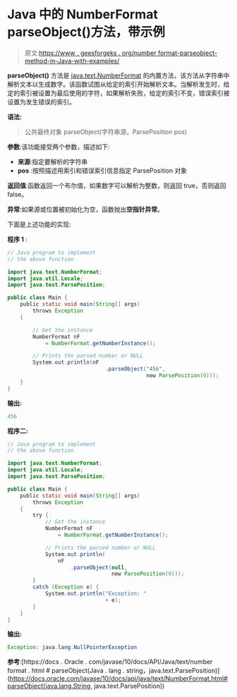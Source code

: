 # Java 中的 NumberFormat parseObject()方法，带示例

> 原文:[https://www . geesforgeks . org/number format-parseobject-method-in-Java-with-examples/](https://www.geeksforgeeks.org/numberformat-parseobject-method-in-java-with-examples/)

**parseObject()** 方法是 [java.text.NumberFormat](https://www.geeksforgeeks.org/numberformat-class-java/) 的内置方法，该方法从字符串中解析文本以生成数字。该函数试图从给定的索引开始解析文本。当解析发生时，给定的索引被设置为最后使用的字符，如果解析失败，给定的索引不变，错误索引被设置为发生错误的索引。

**语法:**

> 公共最终对象 parseObject(字符串源，ParsePosition pos)

**参数**:该功能接受两个参数，描述如下:

*   **来源**:指定要解析的字符串
*   **pos** :按照描述用索引和错误索引信息指定 ParsePosition 对象

**返回值**:函数返回一个布尔值，如果数字可以解析为整数，则返回 true，否则返回 false。

**异常**:如果源或位置被初始化为空，函数抛出**空指针异常**。

下面是上述功能的实现:

**程序 1** :

```java
// Java program to implement
// the above function

import java.text.NumberFormat;
import java.util.Locale;
import java.text.ParsePosition;

public class Main {
    public static void main(String[] args)
        throws Exception
    {

        // Get the instance
        NumberFormat nF
            = NumberFormat.getNumberInstance();

        // Prints the parsed number or NULL
        System.out.println(nF
                               .parseObject("456",
                                            new ParsePosition(0)));
    }
}
```

**输出:**

```java
456

```

**程序二:**

```java
// Java program to implement
// the above function

import java.text.NumberFormat;
import java.util.Locale;
import java.text.ParsePosition;

public class Main {
    public static void main(String[] args)
        throws Exception
    {
        try {
            // Get the instance
            NumberFormat nF
                = NumberFormat.getNumberInstance();

            // Prints the parsed number or NULL
            System.out.println(
                nF
                    .parseObject(null,
                                 new ParsePosition(0)));
        }
        catch (Exception e) {
            System.out.println("Exception: "
                               + e);
        }
    }
}
```

**输出:**

```java
Exception: java.lang.NullPointerException

```

**参考**:[https://docs . Oracle . com/javase/10/docs/API/Java/text/number format . html # parseObject(Java . lang . string，java.text.ParsePosition)](https://docs.oracle.com/javase/10/docs/api/java/text/NumberFormat.html#parseObject(java.lang.String, java.text.ParsePosition))